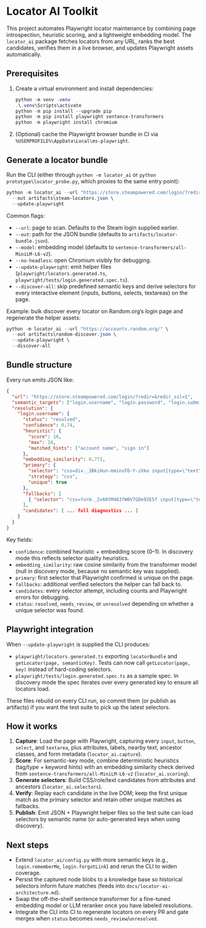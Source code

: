 ﻿# Locator AI Toolkit

This project automates Playwright locator maintenance by combining page
introspection, heuristic scoring, and a lightweight embedding model. The
`locator_ai` package fetches locators from any URL, ranks the best candidates,
verifies them in a live browser, and updates Playwright assets automatically.

## Prerequisites
1. Create a virtual environment and install dependencies:
   ```powershell
   python -m venv .venv
   .\.venv\Scripts\activate
   python -m pip install --upgrade pip
   python -m pip install playwright sentence-transformers
   python -m playwright install chromium
   ```
2. (Optional) cache the Playwright browser bundle in CI via
   `%USERPROFILE%\AppData\Local\ms-playwright`.

## Generate a locator bundle
Run the CLI (either through `python -m locator_ai` or
`python prototype\locator_probe.py`, which proxies to the same entry point):
```powershell
python -m locator_ai --url "https://store.steampowered.com/login/?redir=&redir_ssl=1" \
  --out artifacts\steam-locators.json \
  --update-playwright
```

Common flags:
- `--url`: page to scan. Defaults to the Steam login supplied earlier.
- `--out`: path for the JSON bundle (defaults to `artifacts/locator-bundle.json`).
- `--model`: embedding model (defaults to
  `sentence-transformers/all-MiniLM-L6-v2`).
- `--no-headless`: open Chromium visibly for debugging.
- `--update-playwright`: emit helper files
  (`playwright/locators.generated.ts`, `playwright/tests/login.generated.spec.ts`).
- `--discover-all`: skip predefined semantic keys and derive selectors for every
  interactive element (inputs, buttons, selects, textareas) on the page.

Example: bulk discover every locator on Random.org’s login page and regenerate
the helper assets:
```powershell
python -m locator_ai --url "https://accounts.random.org/" \
  --out artifacts\random-discover.json \
  --update-playwright \
  --discover-all
```

## Bundle structure
Every run emits JSON like:
```json
{
  "url": "https://store.steampowered.com/login/?redir=&redir_ssl=1",
  "semantic_targets": ["login.username", "login.password", "login.submit"],
  "resolution": {
    "login.username": {
      "status": "resolved",
      "confidence": 0.74,
      "heuristic": {
        "score": 10,
        "max": 14,
        "matched_hints": ["account name", "sign in"]
      },
      "embedding_similarity": 0.771,
      "primary": {
        "selector": "css=div._3BkiHun-mminuTO-Y-zXke input[type=\"text\"]",
        "strategy": "css",
        "unique": true
      },
      "fallbacks": [
        { "selector": "css=form._2v60tM463fW0V7GDe92E5f input[type=\"text\"]", "unique": true }
      ],
      "candidates": [ ... full diagnostics ... ]
    }
  }
}
```
Key fields:
- `confidence`: combined heuristic + embedding score (0–1). In discovery mode
  this reflects selector quality heuristics.
- `embedding_similarity`: raw cosine similarity from the transformer model (null
  in discovery mode, because no semantic key was supplied).
- `primary`: first selector that Playwright confirmed is unique on the page.
- `fallbacks`: additional verified selectors the helper can fall back to.
- `candidates`: every selector attempt, including counts and Playwright errors
  for debugging.
- `status`: `resolved`, `needs_review`, or `unresolved` depending on whether a
  unique selector was found.

## Playwright integration
When `--update-playwright` is supplied the CLI produces:
- `playwright/locators.generated.ts` exporting `locatorBundle` and
  `getLocator(page, semanticKey)`. Tests can now call `getLocator(page, key)`
  instead of hard-coding selectors.
- `playwright/tests/login.generated.spec.ts` as a sample spec. In discovery
  mode the spec iterates over every generated key to ensure all locators load.

These files rebuild on every CLI run, so commit them (or publish as artifacts)
if you want the test suite to pick up the latest selectors.

## How it works
1. **Capture**: Load the page with Playwright, capturing every `input`, `button`,
   `select`, and `textarea`, plus attributes, labels, nearby text, ancestor
   classes, and form metadata (`locator_ai.capture`).
2. **Score**: For semantic-key mode, combine deterministic heuristics
   (tag/type + keyword hints) with an embedding similarity check derived from
   `sentence-transformers/all-MiniLM-L6-v2` (`locator_ai.scoring`).
3. **Generate selectors**: Build CSS/role/text candidates from attributes and
   ancestors (`locator_ai.selectors`).
4. **Verify**: Replay each candidate in the live DOM; keep the first unique
   match as the primary selector and retain other unique matches as fallbacks.
5. **Publish**: Emit JSON + Playwright helper files so the test suite can load
   selectors by semantic name (or auto-generated keys when using discovery).

## Next steps
- Extend `locator_ai/config.py` with more semantic keys (e.g.,
  `login.rememberMe`, `login.forgotLink`) and rerun the CLI to widen coverage.
- Persist the captured node blobs to a knowledge base so historical selectors
  inform future matches (feeds into `docs/locator-ai-architecture.md`).
- Swap the off-the-shelf sentence transformer for a fine-tuned embedding model
  or LLM reranker once you have labeled resolutions.
- Integrate the CLI into CI to regenerate locators on every PR and gate merges
  when `status` becomes `needs_review`/`unresolved`.
